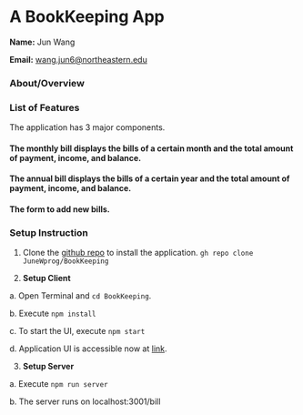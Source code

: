 # A BookKeeping App 

**Name:**  Jun Wang

**Email:**  wang.jun6@northeastern.edu

### About/Overview


### List of Features

The application has 3 major components.

#### The monthly bill displays the bills of a certain month and the total amount of payment, income, and balance.
#### The annual bill displays the bills of a certain year and the total amount of payment, income, and balance.
#### The form to add new bills.

### Setup Instruction

1. Clone the [github repo]([https://github.com/JuneWprog/BookKeeping]) to install the application.
  ```gh repo clone JuneWprog/BookKeeping```

3. **Setup Client**

a. Open Terminal and ```cd BookKeeping```.

b. Execute ```npm install```

c. To start the UI, execute ```npm start```

d. Application UI is accessible now at [link](http://localhost:3000/).

3. **Setup Server**
 
a. Execute ```npm run server```

b. The server runs on localhost:3001/bill 


